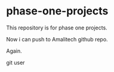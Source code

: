 # phase-one-projects
This repository is for phase one projects.

Now i can push to Amalitech github repo.

Again.

git user